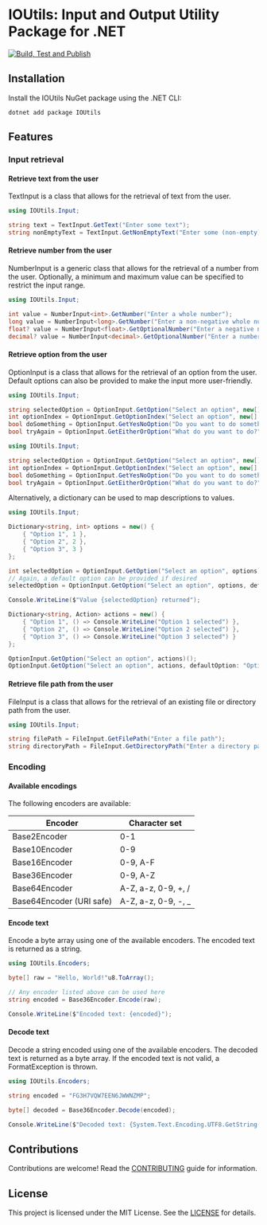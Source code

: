 # IOUtils: Input and Output Utility Package for .NET

[![Build, Test and Publish](https://github.com/Thomas-Shephard/io-utils/actions/workflows/build-test-and-publish.yml/badge.svg)](https://github.com/Thomas-Shephard/io-utils/actions/workflows/build-test-and-publish.yml)

## Installation

Install the IOUtils NuGet package using the .NET CLI:

```
dotnet add package IOUtils
```

## Features

### Input retrieval

#### Retrieve text from the user

TextInput is a class that allows for the retrieval of text from the user.

```csharp
using IOUtils.Input;

string text = TextInput.GetText("Enter some text");
string nonEmptyText = TextInput.GetNonEmptyText("Enter some (non-empty) text");
```

#### Retrieve number from the user

NumberInput is a generic class that allows for the retrieval of a number from the user. Optionally, a
minimum and maximum value can be specified to restrict the input range.

```csharp
using IOUtils.Input;

int value = NumberInput<int>.GetNumber("Enter a whole number");
long value = NumberInput<long>.GetNumber("Enter a non-negative whole number", min: 0);
float? value = NumberInput<float>.GetOptionalNumber("Enter a negative number (Press enter to skip)", max: 0);
decimal? value = NumberInput<decimal>.GetOptionalNumber("Enter a number between 0 and 100 (Press enter to skip)", min: 0, max: 100);
```

#### Retrieve option from the user

OptionInput is a class that allows for the retrieval of an option from the user. Default options can also be provided to make the input more user-friendly.

```csharp
using IOUtils.Input;

string selectedOption = OptionInput.GetOption("Select an option", new[] { "Option 1", "Option 2", "Option 3" });
int optionIndex = OptionInput.GetOptionIndex("Select an option", new[] { "Option 1", "Option 2", "Option 3" });
bool doSomething = OptionInput.GetYesNoOption("Do you want to do something?");
bool tryAgain = OptionInput.GetEitherOrOption("What do you want to do?", "Try again", "Exit");
```

```csharp
using IOUtils.Input;

string selectedOption = OptionInput.GetOption("Select an option", new[] { "Option 1", "Option 2", "Option 3" }, defaultOption: "Option 2");
int optionIndex = OptionInput.GetOptionIndex("Select an option", new[] { "Option 1", "Option 2", "Option 3" }, defaultOption: "Option 3");
bool doSomething = OptionInput.GetYesNoOption("Do you want to do something?", defaultOption: true);
bool tryAgain = OptionInput.GetEitherOrOption("What do you want to do?", "Try again", "Exit", defaultOption: true);
```

Alternatively, a dictionary can be used to map descriptions to values.

```csharp
using IOUtils.Input;

Dictionary<string, int> options = new() {
    { "Option 1", 1 },
    { "Option 2", 2 },
    { "Option 3", 3 }
};

int selectedOption = OptionInput.GetOption("Select an option", options);
// Again, a default option can be provided if desired
selectedOption = OptionInput.GetOption("Select an option", options, defaultOption: "Option 2");

Console.WriteLine($"Value {selectedOption} returned");

Dictionary<string, Action> actions = new() {
    { "Option 1", () => Console.WriteLine("Option 1 selected") },
    { "Option 2", () => Console.WriteLine("Option 2 selected") },
    { "Option 3", () => Console.WriteLine("Option 3 selected") }
};

OptionInput.GetOption("Select an option", actions)();
OptionInput.GetOption("Select an option", actions, defaultOption: "Option 1")();
```

#### Retrieve file path from the user

FileInput is a class that allows for the retrieval of an existing file or directory path from the user.

```csharp
using IOUtils.Input;

string filePath = FileInput.GetFilePath("Enter a file path");
string directoryPath = FileInput.GetDirectoryPath("Enter a directory path");
```

### Encoding

#### Available encodings

The following encoders are available:

| Encoder                  | Character set       |
|--------------------------|---------------------|
| Base2Encoder             | 0-1                 |
| Base10Encoder            | 0-9                 |
| Base16Encoder            | 0-9, A-F            |
| Base36Encoder            | 0-9, A-Z            |
| Base64Encoder            | A-Z, a-z, 0-9, +, / |
| Base64Encoder (URI safe) | A-Z, a-z, 0-9, -, _ |

#### Encode text

Encode a byte array using one of the available encoders. The encoded text is returned as a string. 

```csharp
using IOUtils.Encoders;

byte[] raw = "Hello, World!"u8.ToArray();

// Any encoder listed above can be used here
string encoded = Base36Encoder.Encode(raw);

Console.WriteLine($"Encoded text: {encoded}");
```

#### Decode text

Decode a string encoded using one of the available encoders. The decoded text is returned as a byte array. If the encoded text is not valid, a FormatException is thrown.

```csharp
using IOUtils.Encoders;

string encoded = "FG3H7VQW7EEN6JWWNZMP";

byte[] decoded = Base36Encoder.Decode(encoded);

Console.WriteLine($"Decoded text: {System.Text.Encoding.UTF8.GetString(decoded)}");
```

## Contributions

Contributions are welcome! Read
the [CONTRIBUTING](https://github.com/Thomas-Shephard/io-utils/blob/main/CONTRIBUTING.md) guide for information.

## License

This project is licensed under the MIT License. See
the [LICENSE](https://github.com/Thomas-Shephard/io-utils/blob/main/LICENSE) for details.